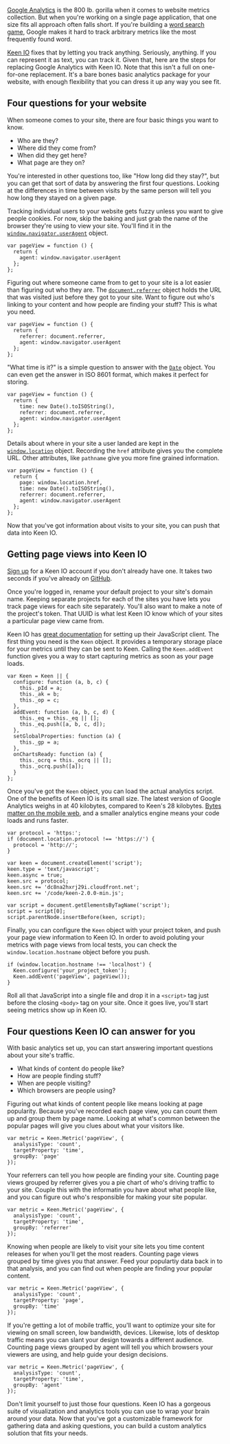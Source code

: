 <!--
title: Replacing Google Analytics with Keen IO
created: 22 April 2013 - 7:43 pm
updated: 30April 2013 - 9:12 am
publish: 30 April 2013
slug: keen-analysis
tags: coding, design
-->

[Google Analytics][] is the 800 lb. gorilla when it comes to website metrics
collection. But when you're working on a single page application, that one size
fits all approach often falls short. If you're building a [word search game][],
Google makes it hard to track arbitrary metrics like the most frequently found
word.

[Keen IO][] fixes that by letting you track anything. Seriously, anything. If
you can represent it as text, you can track it. Given that, here are the steps
for replacing Google Analytics with Keen IO. Note that this isn't a full on
one-for-one replacement. It's a bare bones basic analytics package for your
website, with enough flexibility that you can dress it up any way you see fit.

## Four questions for your website ##

When someone comes to your site, there are four basic things you want to know.

* Who are they?
* Where did they come from?
* When did they get here?
* What page are they on?

You're interested in other questions too, like "How long did they stay?", but
you can get that sort of data by answering the first four questions. Looking
at the differences in time between visits by the same person will tell you how
long they stayed on a given page.

Tracking individual users to your website gets fuzzy unless you want to give
people cookies. For now, skip the baking and just grab the name of the browser
they're using to view your site. You'll find it in the
[`window.navigator.userAgent`][agent] object.

    var pageView = function () {
      return {
        agent: window.navigator.userAgent
      };
    };

Figuring out where someone came from to get to your site is a lot easier than
figuring out who they are. The [`document.referrer`][referrer] object holds the
URL that was visited just before they got to your site. Want to figure out who's
linking to your content and how people are finding your stuff? This is what you
need.

    var pageView = function () {
      return {
        referrer: document.referrer,
        agent: window.navigator.userAgent
      };
    };

"What time is it?" is a simple question to answer with the [`Date`][date]
object. You can even get the answer in ISO 8601 format, which makes it perfect
for storing.

    var pageView = function () {
      return {
        time: new Date().toISOString(),
        referrer: document.referrer,
        agent: window.navigator.userAgent
      };
    };

Details about where in your site a user landed are kept in the
[`window.location`][href] object. Recording the `href` attribute gives you
the complete URL. Other attributes, like `pathname` give you more fine grained
information.

    var pageView = function () {
      return {
        page: window.location.href,
        time: new Date().toISOString(),
        referrer: document.referrer,
        agent: window.navigator.userAgent
      };
    };

Now that you've got information about visits to your site, you can push that
data into Keen IO.

## Getting page views into Keen IO ##

[Sign up][] for a Keen IO account if you don't already have one. It takes
two seconds if you've already on [GitHub][].

Once you're logged in, rename your default project to your site's domain name.
Keeping separate projects for each of the sites you have lets you track page
views for each site separately. You'll also want to make a note of the project's
token. That UUID is what lest Keen IO know which of your sites a particular page
view came from.

Keen IO has [great documentation][] for setting up their JavaScript client.
The first thing you need is the `Keen` object. It provides a temporary
storage place for your metrics until they can be sent to Keen. Calling the
`Keen.addEvent` function gives you a way to start capturing metrics as soon as
your page loads.

    var Keen = Keen || {
      configure: function (a, b, c) {
        this._pId = a;
        this._ak = b;
        this._op = c;
      },
      addEvent: function (a, b, c, d) {
        this._eq = this._eq || [];
        this._eq.push([a, b, c, d]);
      },
      setGlobalProperties: function (a) {
        this._gp = a;
      },
      onChartsReady: function (a) {
        this._ocrq = this._ocrq || [];
        this._ocrq.push([a]);
      }
    };

Once you've got the `Keen` object, you can load the actual analytics script.
One of the benefits of Keen IO is its small size. The latest version of Google
Analytics weighs in at 40 kilobytes, compared to Keen's 28 kilobytes.
[Bytes matter on the mobile web][], and a smaller analytics engine means your
code loads and runs faster.

    var protocol = 'https:';
    if (document.location.protocol !== 'https://') {
      protocol = 'http://';
    }

    var keen = document.createElement('script');
    keen.type = 'text/javascript';
    keen.async = true;
    keen.src = protocol;
    keen.src += 'dc8na2hxrj29i.cloudfront.net';
    keen.src += '/code/keen-2.0.0-min.js';

    var script = document.getElementsByTagName('script');
    script = script[0];
    script.parentNode.insertBefore(keen, script);

Finally, you can configure the `Keen` object with your project token, and push
your page view information to Keen IO. In order to avoid poluting your metrics
with page views from local tests, you can check the `window.location.hostname`
object before you push.

    if (window.location.hostname !== 'localhost') {
      Keen.configure('your_project_token');
      Keen.addEvent('pageView', pageView());
    }

Roll all that JavaScript into a single file and drop it in a `<script>` tag just
before the closing `<body>` tag on your site. Once it goes live, you'll start
seeing metrics show up in Keen IO.

## Four questions Keen IO can answer for you ##

With basic analytics set up, you can start answering important questions
about your site's traffic.

* What kinds of content do people like?
* How are people finding stuff?
* When are people visiting?
* Which browsers are people using?

Figuring out what kinds of content people like means looking at page popularity.
Because you've recorded each page view, you can count them up and group them by
page name. Looking at what's common between the popular pages will give you
clues about what your visitors like.

    var metric = Keen.Metric('pageView', {
      analysisType: 'count',
      targetProperty: 'time',
      groupBy: 'page'
    });

Your referrers can tell you how people are finding your site. Counting page
views grouped by referrer gives you a pie chart of who's driving traffic to
your site. Couple this with the informatin you have about what people like,
and you can figure out who's responsible for making your site popular.

    var metric = Keen.Metric('pageView', {
      analysisType: 'count',
      targetProperty: 'time',
      groupBy: 'referrer'
    });

Knowing when people are likely to visit your site lets you time content
releases for when you'll get the most readers. Counting page views grouped
by time gives you that answer. Feed your populartiy data back in to that
analysis, and you can find out when people are finding your popular content.

    var metric = Keen.Metric('pageView', {
      analysisType: 'count',
      targetProperty: 'page',
      groupBy: 'time'
    });

If you're getting a lot of mobile traffic, you'll want to optimize your site
for viewing on small screen, low bandwidth, devices. Likewise, lots of desktop
traffic means you can slant your design towards a different audience. Counting
page views grouped by agent will tell you which browsers your viewers are using,
and help guide your design decisions.

    var metric = Keen.Metric('pageView', {
      analysisType: 'count',
      targetProperty: 'time',
      groupBy: 'agent'
    });

Don't limit yourself to just those four questions. Keen IO has a gorgeous suite
of visualization and analytics tools you can use to wrap your brain around your
data. Now that you've got a customizable framework for gathering data and asking
questions, you can build a custom analytics solution that fits your needs.


[Google Analytics]: https://google.com/analytics/ "Various (Google): Google Analytics Official Website - Web Analytics and Reporting"
[word search game]: http://prolix-app.com/ "Frank Mitchell: Prolix is a word search game that lets you tweet your scores so your friends can play with you."
[Keen IO]: https://keen.io/ "Various (Keen IO): Analytics Backend as a Service"
[agent]: https://developer.mozilla.org/en-US/docs/DOM/window.navigator.userAgent "Various (Mozilla): window.navigator.userAgent - Document Object Model"
[referrer]: https://developer.mozilla.org/en-US/docs/DOM/document.referrer "Various (Mozilla): document.referrer - Document Object Model"
[date]: https://developer.mozilla.org/en-US/docs/JavaScript/Reference/Global_Objects/Date "Various (Mozilla): Date - JavaScript"
[href]: https://developer.mozilla.org/en-US/docs/DOM/window.location "Various (Mozilla): window.location - Document Object Model"
[Sign up]: https://keen.io/signup "Various (Keen IO): Sign up for Keen IO"
[GitHub]: https://github.com/ "Various (GitHub): Social coding"
[great documentation]: https://keen.io/docs/clients/javascript/usage-guide/ "Various (Keen IO): JavaScript SDK Usage Guide"
[Bytes matter on the mobile web]: /2010/09/small-code "Frank Mitchell: Bytes matter on the mobile web"
